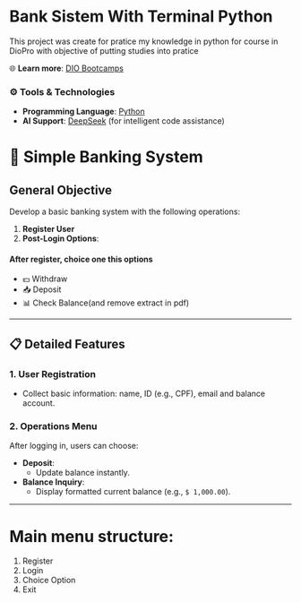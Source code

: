 # Bank Sistem With Terminal Python
 This project was create for pratice my knowledge in python for course in DioPro with objective of putting studies into pratice

🌐 **Learn more**: [DIO Bootcamps](https://www.dio.me/bootcamp)  

### ⚙️ **Tools & Technologies**  
- **Programming Language**: [Python](https://www.python.org/)  
- **AI Support**: [DeepSeek](https://www.deepseek.com/) (for intelligent code assistance)  



# 🏦 Simple Banking System  

## **General Objective**  
Develop a basic banking system with the following operations:  
1. **Register User**   
2. **Post-Login Options**:
 #### After register, choice one this options  
   - 💵 Withdraw  
   - 📥 Deposit  
   - 📊 Check Balance(and remove extract in pdf)  

---

## 📋 Detailed Features  

### **1. User Registration**  
- Collect basic information: name, ID (e.g., CPF), email and balance account.   


### **2. Operations Menu**  
After logging in, users can choose:   
- **Deposit**:  
  - Update balance instantly.  
- **Balance Inquiry**:  
  - Display formatted current balance (e.g., `$ 1,000.00`).  

---

# Main menu structure:  
1. Register  
2. Login
3. Choice Option
4. Exit  